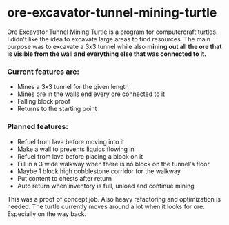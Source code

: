 # ore-excavator-tunnel-mining-turtle
Ore Excavator Tunnel Mining Turtle is a program for computercraft turtles. \
I didn't like the idea to excavate large areas to find resources. The main purpose was to excavate a 3x3 tunnel while also **mining out all the ore that is visible from the wall and everything else that was connected to it.**

### Current features are:
- Mines a 3x3 tunnel for the given length
- Mines ore in the walls end every ore connected to it
- Falling block proof
- Returns to the starting point

### Planned features:
- Refuel from lava before moving into it
- Make a wall to prevents liquids flowing in
- Refuel from lava before placing a block on it
- Fill in a 3 wide walkway when there is no block on the tunnel's floor
- Maybe 1 block high cobblestone corridor for the walkway
- Put content to chests after return
- Auto return when inventory is full, unload and continue mining

This was a proof of concept job. Also heavy refactoring and optimization is needed. The turtle currently moves around a lot when it looks for ore. Especially on the way back.

